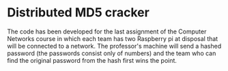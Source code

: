 # Distributed MD5 cracker

The code has been developed for the last assignment of the Computer Networks course in which each team has two Raspberry
pi at disposal that will be connected to a network. The professor's machine will send a hashed password (the passwords
consist only of numbers) and the team who can find the original password from the hash first wins the point.